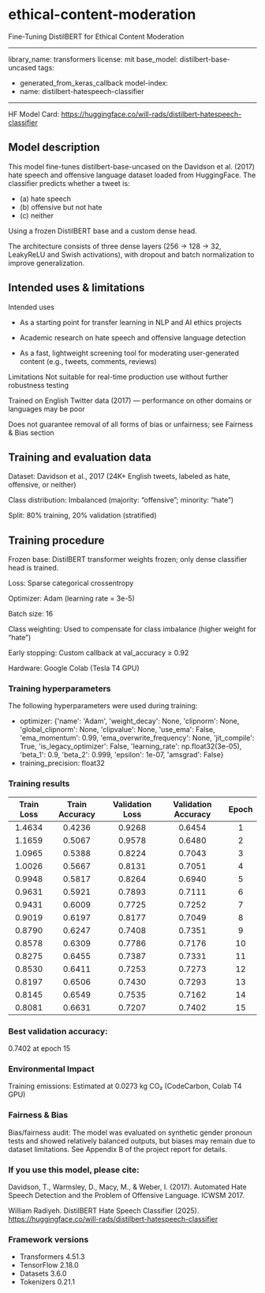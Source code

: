 # ethical-content-moderation
Fine-Tuning DistilBERT for Ethical Content Moderation

---
library_name: transformers
license: mit
base_model: distilbert-base-uncased
tags:
- generated_from_keras_callback
model-index:
- name: distilbert-hatespeech-classifier
---

<!-- This model card has been generated automatically according to the information Keras had access to. You should
probably proofread and complete it, then remove this comment. -->

HF Model Card: https://huggingface.co/will-rads/distilbert-hatespeech-classifier

## Model description

This model fine-tunes distilbert-base-uncased on the Davidson et al. (2017) hate speech and offensive language dataset loaded from HuggingFace. The classifier predicts whether a tweet is:

- (a) hate speech
- (b) offensive but not hate
- (c) neither

Using a frozen DistilBERT base and a custom dense head.

The architecture consists of three dense layers (256 → 128 → 32, LeakyReLU and Swish activations), with dropout and batch normalization to improve generalization.


## Intended uses & limitations

Intended uses

- As a starting point for transfer learning in NLP and AI ethics projects

- Academic research on hate speech and offensive language detection

- As a fast, lightweight screening tool for moderating user-generated content (e.g., tweets, comments, reviews)

Limitations
Not suitable for real-time production use without further robustness testing

Trained on English Twitter data (2017) — performance on other domains or languages may be poor

Does not guarantee removal of all forms of bias or unfairness; see Fairness & Bias section

## Training and evaluation data

Dataset:
Davidson et al., 2017 (24K+ English tweets, labeled as hate, offensive, or neither)

Class distribution: Imbalanced (majority: “offensive”; minority: “hate”)

Split: 80% training, 20% validation (stratified)


## Training procedure

Frozen base: DistilBERT transformer weights frozen; only dense classifier head is trained.

Loss: Sparse categorical crossentropy

Optimizer: Adam (learning rate = 3e-5)

Batch size: 16

Class weighting: Used to compensate for class imbalance (higher weight for “hate”)

Early stopping: Custom callback at val_accuracy ≥ 0.92 

Hardware: Google Colab (Tesla T4 GPU)

### Training hyperparameters

The following hyperparameters were used during training:
- optimizer: {'name': 'Adam', 'weight_decay': None, 'clipnorm': None, 'global_clipnorm': None, 'clipvalue': None, 'use_ema': False, 'ema_momentum': 0.99, 'ema_overwrite_frequency': None, 'jit_compile': True, 'is_legacy_optimizer': False, 'learning_rate': np.float32(3e-05), 'beta_1': 0.9, 'beta_2': 0.999, 'epsilon': 1e-07, 'amsgrad': False}
- training_precision: float32

### Training results

| Train Loss | Train Accuracy | Validation Loss | Validation Accuracy | Epoch |
|:----------:|:--------------:|:---------------:|:-------------------:|:-----:|
| 1.4634     | 0.4236         | 0.9268          | 0.6454              | 1     |
| 1.1659     | 0.5067         | 0.9578          | 0.6480              | 2     |
| 1.0965     | 0.5388         | 0.8224          | 0.7043              | 3     |
| 1.0026     | 0.5667         | 0.8131          | 0.7051              | 4     |
| 0.9948     | 0.5817         | 0.8264          | 0.6940              | 5     |
| 0.9631     | 0.5921         | 0.7893          | 0.7111              | 6     |
| 0.9431     | 0.6009         | 0.7725          | 0.7252              | 7     |
| 0.9019     | 0.6197         | 0.8177          | 0.7049              | 8     |
| 0.8790     | 0.6247         | 0.7408          | 0.7351              | 9     |
| 0.8578     | 0.6309         | 0.7786          | 0.7176              | 10    |
| 0.8275     | 0.6455         | 0.7387          | 0.7331              | 11    |
| 0.8530     | 0.6411         | 0.7253          | 0.7273              | 12    |
| 0.8197     | 0.6506         | 0.7430          | 0.7293              | 13    |
| 0.8145     | 0.6549         | 0.7535          | 0.7162              | 14    |
| 0.8081     | 0.6631         | 0.7207          | 0.7402              | 15    |

### Best validation accuracy:
0.7402 at epoch 15

### Environmental Impact
Training emissions:
Estimated at 0.0273 kg CO₂ (CodeCarbon, Colab T4 GPU)

### Fairness & Bias

Bias/fairness audit:
The model was evaluated on synthetic gender pronoun tests and showed relatively balanced outputs, but biases may remain due to dataset limitations. 
See Appendix B of the project report for details.

### If you use this model, please cite:

Davidson, T., Warmsley, D., Macy, M., & Weber, I. (2017). Automated Hate Speech Detection and the Problem of Offensive Language. ICWSM 2017.

 William Radiyeh. DistilBERT Hate Speech Classifier (2025). https://huggingface.co/will-rads/distilbert-hatespeech-classifier


### Framework versions

- Transformers 4.51.3
- TensorFlow 2.18.0
- Datasets 3.6.0
- Tokenizers 0.21.1
